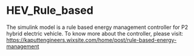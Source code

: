 # HEV_Rule_based
The simulink model is a rule based energy management controller for P2 hybrid electric vehicle.
To know more about the controller, please visit:
https://kaputtengineers.wixsite.com/home/post/rule-based-energy-management
